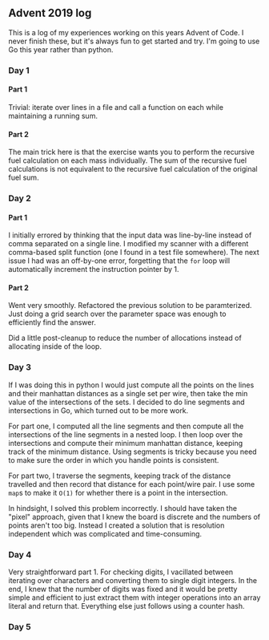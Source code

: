 ## Advent 2019 log

This is a log of my experiences working on this years Advent of Code.  I never finish these, but it's always fun to get started and try.  I'm going to use Go this year rather than python.

### Day 1

#### Part 1

Trivial: iterate over lines in a file and call a function on each while maintaining a running sum.

#### Part 2

The main trick here is that the exercise wants you to perform the recursive fuel calculation on each mass individually.  The sum of the recursive fuel calculations is not equivalent to the recursive fuel calculation of the original fuel sum.

### Day 2

#### Part 1

I initially errored by thinking that the input data was line-by-line instead of comma separated on a single line.  I modified my scanner with a different comma-based split function (one I found in a test file somewhere).  The next issue I had was an off-by-one error, forgetting that the `for` loop will automatically increment the instruction pointer by 1.

#### Part 2

Went very smoothly.  Refactored the previous solution to be paramterized.  Just doing a grid search over the parameter space was enough to efficiently find the answer.

Did a little post-cleanup to reduce the number of allocations instead of allocating inside of the loop.

### Day 3

If I was doing this in python I would just compute all the points on the lines and their manhattan distances as a single set per wire, then take the min value of the intersections of the sets.  I decided to do line segments and intersections in Go, which turned out to be more work.

For part one, I computed all the line segments and then compute all the intersections of the line segments in a nested loop.  I then loop over the intersections and compute their minimum manhattan distance, keeping track of the minimum distance.  Using segments is tricky because you need to make sure the order in which you handle points is consistent.  

For part two, I traverse the segments, keeping track of the distance travelled and then record that distance for each point/wire pair.  I use some `map`s to make it `O(1)` for whether there is a point in the intersection.

In hindsight, I solved this problem incorrectly.  I should have taken the "pixel" approach, given that I knew the board is discrete and the numbers of points aren't too big.  Instead I created a solution that is resolution independent which was complicated and time-consuming.

### Day 4

Very straightforward part 1.  For checking digits, I vacillated between iterating over characters and converting them to single digit integers.  In the end, I knew that the number of digits was fixed and it would be pretty simple and efficient to just extract them with integer operations into an array literal and return that.  Everything else just follows using a counter hash.

### Day 5